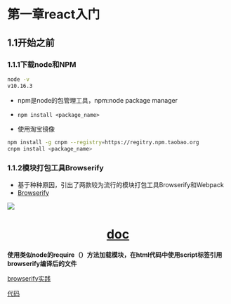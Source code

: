 # 第一章react入门

## 1.1开始之前

### 1.1.1下载node和NPM

```bash
node -v
v10.16.3
```

- npm是node的包管理工具，npm:node package manager
- `npm install <package_name>`

- 使用淘宝镜像

```bash
npm install -g cnpm --registry=https://regitry.npm.taobao.org
cnpm install <package_name>
```

### 1.1.2模块打包工具Browserify

- 基于种种原因，引出了两款较为流行的模块打包工具Browserify和Webpack
- [Browserify](http://browserify.org/)

<img src="http://browserify.org/images/browserify.png">

<h1><center><a href="https://github.com/browserify/browserify#usage">doc</a></center></h1>

**使用类似node的require（）方法加载模块，在html代码中使用script标签引用browserify编译后的文件**

[browserify实践](https://www.jianshu.com/p/8d8b8752d8a0)

[代码](./1.1.2_browserify)


